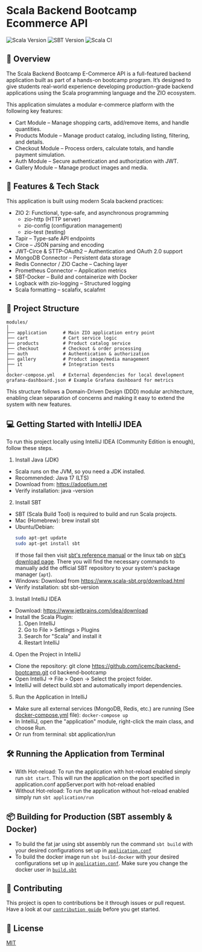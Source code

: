 # Scala Backend Bootcamp Ecommerce API

![Scala Version](https://img.shields.io/badge/Scala-2.13.16-red)
![SBT Version](https://img.shields.io/badge/SBT-1.10.7-blueviolet)
![Scala CI](https://github.com/icemc/backend-bootcamp/actions/workflows/scala.yml/badge.svg)

## 📖 Overview
The Scala Backend Bootcamp E-Commerce API is a full-featured backend application
built as part of a hands-on bootcamp program. It’s designed to give students
real-world experience developing production-grade backend applications using the Scala
programming language and the ZIO ecosystem.

This application simulates a modular e-commerce platform with the following
key features:

- Cart Module – Manage shopping carts, add/remove items, and handle quantities.
- Products Module – Manage product catalog, including listing, filtering, and details.
- Checkout Module – Process orders, calculate totals, and handle payment simulation.
- Auth Module – Secure authentication and authorization with JWT.
- Gallery Module – Manage product images and media.

## 🚀 Features & Tech Stack

This application is built using modern Scala backend practices:

- ZIO 2: Functional, type-safe, and asynchronous programming
  - zio-http (HTTP server)
  - zio-config (configuration management)
  - zio-test (testing)
- Tapir – Type-safe API endpoints
- Circe – JSON parsing and encoding
- JWT-Circe & STTP-OAuth2 – Authentication and OAuth 2.0 support
- MongoDB Connector – Persistent data storage
- Redis Connector / ZIO Cache – Caching layer
- Prometheus Connector – Application metrics
- SBT-Docker – Build and containerize with Docker
- Logback with zio-logging – Structured logging
- Scala formatting – scalafix, scalafmt

## 📂 Project Structure

```
modules/
│
├── application      # Main ZIO application entry point
├── cart             # Cart service logic
├── products         # Product catalog service
├── checkout         # Checkout & order processing
├── auth             # Authentication & authorization
├── gallery          # Product image/media management
├── it               # Integration tests
│
docker-compose.yml   # External dependencies for local development
grafana-dashboard.json # Example Grafana dashboard for metrics
```
This structure follows a Domain-Driven Design (DDD) modular architecture, enabling clean separation of concerns and making it easy to extend the system with new features.

## 💻 Getting Started with IntelliJ IDEA
To run this project locally using IntelliJ IDEA (Community Edition is enough),
follow these steps.

1. Install Java (JDK)
  - Scala runs on the JVM, so you need a JDK installed.
  - Recommended: Java 17 (LTS)
  - Download from: https://adoptium.net
  - Verify installation:
    java -version

2. Install SBT
  - SBT (Scala Build Tool) is required to build and run Scala projects.
  - Mac (Homebrew):
    brew install sbt
  - Ubuntu/Debian:
    ```sh
    sudo apt-get update
    sudo apt-get install sbt
    ```
    If those fail then visit [sbt's reference manual](https://www.scala-sbt.org/1.x/docs/Installing-sbt-on-Linux.html#Ubuntu+and+other+Debian-based+distributions) or the linux tab on [sbt's download page](https://www.scala-sbt.org/download). There you will find the necessary commands to manually add the official SBT repository to your system's package manager (`apt`).
  - Windows:
    Download from https://www.scala-sbt.org/download.html
  - Verify installation:
    sbt sbt-version

3. Install IntelliJ IDEA
  - Download: https://www.jetbrains.com/idea/download
  - Install the Scala Plugin:
    1. Open IntelliJ
    2. Go to File > Settings > Plugins
    3. Search for "Scala" and install it
    4. Restart IntelliJ

4. Open the Project in IntelliJ
  - Clone the repository:
    git clone https://github.com/icemc/backend-bootcamp.git
    cd backend-bootcamp
  - Open IntelliJ → File > Open → Select the project folder.
  - IntelliJ will detect build.sbt and automatically import dependencies.

5. Run the Application in IntelliJ
  - Make sure all external services (MongoDB, Redis, etc.) are running (See [docker-compose.yml](./docker-compose.yml) file):
    `docker-compose up`
  - In IntelliJ, open the "application" module, right-click the main class,
    and choose Run.
  - Or run from terminal:
    sbt application/run

## 🛠 Running the Application from Terminal

- With Hot-reload: To run the application with hot-reload enabled simply run `sbt start`. This will run the application
  on the port specified in application.conf appServer.port with hot-reload enabled
- Without Hot-reload: To run the application without hot-reload enabled simply run `sbt application/run`

## 📦 Building for Production (SBT assembly & Docker)

- To build the fat jar using sbt assembly run the command `sbt build` with your desired configurations set up
  in [`application.conf`](./modules/application/src/main/resources/application.conf)
- To build the docker image run `sbt build-docker` with your desired configurations set up
  in [`application.conf`](./modules/application/src/main/resources/application.conf). Make sure you change the docker
  user in [`build.sbt`](./build.sbt)

## 🤝 Contributing

This project is open to contributions be it through issues or pull request. Have a look at
our [`contribution guide`](./CONTRIBUTING.md) before you get started.

## 📜 License

[MIT](./LICENSE)